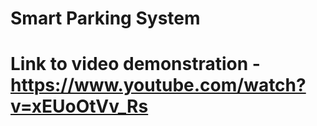 # Smart Parking System
# Link to video demonstration - https://www.youtube.com/watch?v=xEUoOtVv_Rs

